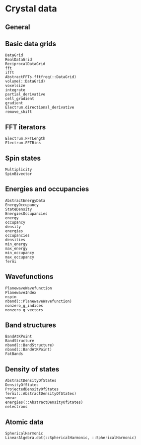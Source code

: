 # Crystal data

## General

## Basic data grids
```@docs
DataGrid
RealDataGrid
ReciprocalDataGrid
fft
ifft
AbstractFFTs.fftfreq(::DataGrid)
volume(::DataGrid)
voxelsize
integrate
partial_derivative
cell_gradient
gradient
Electrum.directional_derivative
remove_shift 
```

## FFT iterators
```@docs
Electrum.FFTLength
Electrum.FFTBins
```

## Spin states
```@docs
Multiplicity
SpinBivector
```

## Energies and occupancies
```@docs
AbstractEnergyData
EnergyOccupancy
StateDensity
EnergiesOccupancies
energy
occupancy
density
energies
occupancies
densities
min_energy
max_energy
min_occupancy
max_occupancy
fermi
```

## Wavefunctions
```@docs
PlanewaveWavefunction
PlanewaveIndex
nspin
nband(::PlanewaveWavefunction)
nonzero_g_indices
nonzero_g_vectors
```

## Band structures
```@docs
BandAtKPoint
BandStructure
nband(::BandStructure)
nband(::BandAtKPoint)
FatBands
```

## Density of states
```@docs
AbstractDensityOfStates
DensityOfStates
ProjectedDensityOfStates
fermi(::AbstractDensityOfStates)
smear
energies(::AbstractDensityOfStates)
nelectrons
```

## Atomic data
```@docs
SphericalHarmonic
LinearAlgebra.dot(::SphericalHarmonic, ::SphericalHarmonic)
```
